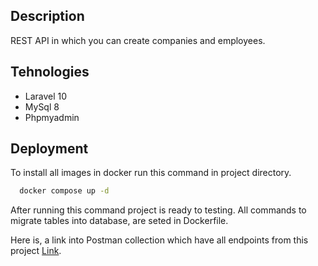 ## Description
REST API in which you can create companies and employees.
## Tehnologies
- Laravel 10
- MySql 8
- Phpmyadmin


## Deployment

To install all images in docker run this command in project directory.

```bash
  docker compose up -d
```

After running this command project is ready to testing. All commands to migrate tables into database, are seted in Dockerfile.

Here is, a link into Postman collection which have all endpoints from this project [Link](https://interstellar-shuttle-234972.postman.co/workspace/My-Workspace~d2471d54-0a7a-448e-8aa0-8b4d3d3d3c4d/collection/24912160-431cd2d3-ebf8-43df-abe1-8ca847b9815b?action=share&creator=24912160).
